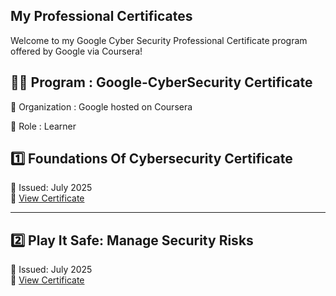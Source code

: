 ## My Professional Certificates 

Welcome to my Google Cyber Security Professional Certificate program offered by Google via Coursera! 

## 🧑‍🎓 Program : Google-CyberSecurity Certificate

🏢 Organization : Google hosted on Coursera

🔗 Role : Learner

## 1️⃣ Foundations Of Cybersecurity Certificate

📅 Issued: July 2025  
📑 [View Certificate](./Certificates/Foundations_of_Cyber_Security.pdf)

---

## 2️⃣ Play It Safe: Manage Security Risks

📅 Issued: July 2025  
📑 [View Certificate](./Certificates/Play_It_safe_Certificate.pdf)


